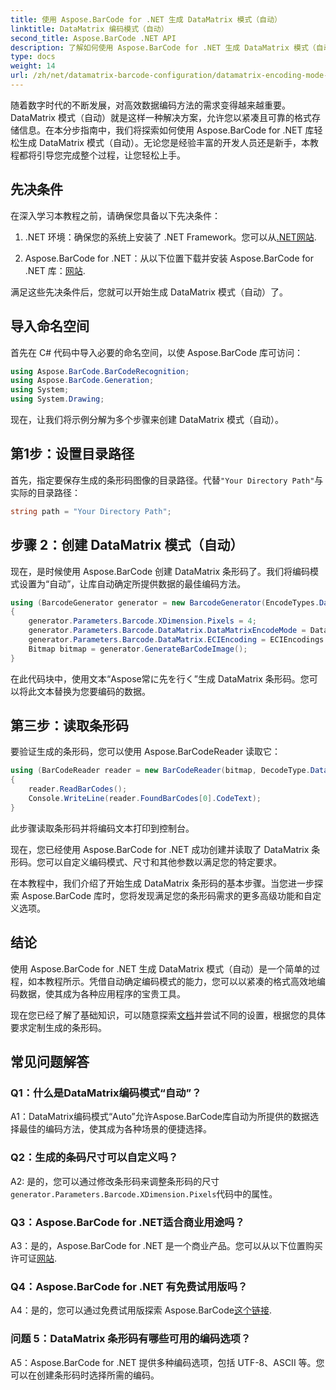 ```yaml
---
title: 使用 Aspose.BarCode for .NET 生成 DataMatrix 模式（自动）
linktitle: DataMatrix 编码模式（自动）
second_title: Aspose.BarCode .NET API
description: 了解如何使用 Aspose.BarCode for .NET 生成 DataMatrix 模式（自动）。本分步指南涵盖了从先决条件到读取条形码的所有内容。
type: docs
weight: 14
url: /zh/net/datamatrix-barcode-configuration/datamatrix-encoding-mode-auto/
---
```

随着数字时代的不断发展，对高效数据编码方法的需求变得越来越重要。 DataMatrix 模式（自动）就是这样一种解决方案，允许您以紧凑且可靠的格式存储信息。在本分步指南中，我们将探索如何使用 Aspose.BarCode for .NET 库轻松生成 DataMatrix 模式（自动）。无论您是经验丰富的开发人员还是新手，本教程都将引导您完成整个过程，让您轻松上手。

## 先决条件

在深入学习本教程之前，请确保您具备以下先决条件：

1.  .NET 环境：确保您的系统上安装了 .NET Framework。您可以从[.NET网站](https://dotnet.microsoft.com/download/dotnet).

2. Aspose.BarCode for .NET：从以下位置下载并安装 Aspose.BarCode for .NET 库：[网站](https://releases.aspose.com/barcode/net/).

满足这些先决条件后，您就可以开始生成 DataMatrix 模式（自动）了。

## 导入命名空间

首先在 C# 代码中导入必要的命名空间，以使 Aspose.BarCode 库可访问：

```csharp
using Aspose.BarCode.BarCodeRecognition;
using Aspose.BarCode.Generation;
using System;
using System.Drawing;
```

现在，让我们将示例分解为多个步骤来创建 DataMatrix 模式（自动）。

## 第1步：设置目录路径

首先，指定要保存生成的条形码图像的目录路径。代替`"Your Directory Path"`与实际的目录路径：

```csharp
string path = "Your Directory Path";
```

## 步骤 2：创建 DataMatrix 模式（自动）

现在，是时候使用 Aspose.BarCode 创建 DataMatrix 条形码了。我们将编码模式设置为“自动”，让库自动确定所提供数据的最佳编码方法。

```csharp
using (BarcodeGenerator generator = new BarcodeGenerator(EncodeTypes.DataMatrix, "Aspose常に先を行く"))
{
    generator.Parameters.Barcode.XDimension.Pixels = 4;
    generator.Parameters.Barcode.DataMatrix.DataMatrixEncodeMode = DataMatrixEncodeMode.Auto;
    generator.Parameters.Barcode.DataMatrix.ECIEncoding = ECIEncodings.UTF8;
    Bitmap bitmap = generator.GenerateBarCodeImage();
}
```

在此代码块中，使用文本“Aspose常に先を行く”生成 DataMatrix 条形码。您可以将此文本替换为您要编码的数据。

## 第三步：读取条形码

要验证生成的条形码，您可以使用 Aspose.BarCodeReader 读取它：

```csharp
using (BarCodeReader reader = new BarCodeReader(bitmap, DecodeType.DataMatrix))
{
    reader.ReadBarCodes();
    Console.WriteLine(reader.FoundBarCodes[0].CodeText);
}
```

此步骤读取条形码并将编码文本打印到控制台。

现在，您已经使用 Aspose.BarCode for .NET 成功创建并读取了 DataMatrix 条形码。您可以自定义编码模式、尺寸和其他参数以满足您的特定要求。

在本教程中，我们介绍了开始生成 DataMatrix 条形码的基本步骤。当您进一步探索 Aspose.BarCode 库时，您将发现满足您的条形码需求的更多高级功能和自定义选项。

## 结论

使用 Aspose.BarCode for .NET 生成 DataMatrix 模式（自动）是一个简单的过程，如本教程所示。凭借自动确定编码模式的能力，您可以以紧凑的格式高效地编码数据，使其成为各种应用程序的宝贵工具。

现在您已经了解了基础知识，可以随意探索[文档](https://reference.aspose.com/barcode/net/)并尝试不同的设置，根据您的具体要求定制生成的条形码。

## 常见问题解答

### Q1：什么是DataMatrix编码模式“自动”？

A1：DataMatrix编码模式“Auto”允许Aspose.BarCode库自动为所提供的数据选择最佳的编码方法，使其成为各种场景的便捷选择。

### Q2：生成的条码尺寸可以自定义吗？

 A2: 是的，您可以通过修改条形码来调整条形码的尺寸`generator.Parameters.Barcode.XDimension.Pixels`代码中的属性。

### Q3：Aspose.BarCode for .NET适合商业用途吗？

 A3：是的，Aspose.BarCode for .NET 是一个商业产品。您可以从以下位置购买许可证[网站](https://purchase.aspose.com/buy).

### Q4：Aspose.BarCode for .NET 有免费试用版吗？

 A4：是的，您可以通过免费试用版探索 Aspose.BarCode[这个链接](https://releases.aspose.com/).

### 问题 5：DataMatrix 条形码有哪些可用的编码选项？

A5：Aspose.BarCode for .NET 提供多种编码选项，包括 UTF-8、ASCII 等。您可以在创建条形码时选择所需的编码。
